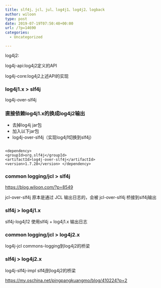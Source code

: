 ```yaml
---
title: slf4j、jcl、jul、log4j1、log4j2、logback
author: wiloon
type: post
date: 2019-07-19T07:50:48+00:00
url: /?p=14690
categories:
  - Uncategorized

---
```

log4j2:

log4j-api:log4j2定义的API
  
log4j-core:log4j2上述API的实现

### log4j1.x > slf4j

log4j-over-slf4j

### 直接依赖log4j1.x的换成log4j2输出

  * 去掉log4j jar包
  * 加入以下jar包
  * log4j-over-slf4j（实现log4j1切换到slf4j）<pre data-language=XML>

<code class="language-markup line-numbers">&lt;dependency&gt;
    &lt;groupId&gt;org.slf4j&lt;/groupId&gt;
    &lt;artifactId&gt;log4j-over-slf4j&lt;/artifactId&gt;
    &lt;version&gt;1.7.28&lt;/version&gt;
&lt;/dependency&gt;
</code></pre> 

### common logging/jcl > slf4j

<https://blog.wiloon.com/?p=8549>
  
jcl-over-slf4j 原本是通过 JCL 输出日志的，会被 jcl-over-slf4j 桥接到slf4j输出

### slf4j > log4j1.x

slf4j-log4j12 使用slf4j + log4j1.x 输出日志

### common logging/jcl > log4j2.x

log4j-jcl commons-logging到log4j2的桥梁

### slf4j > log4j2.x

log4j-slf4j-impl slf4j到log4j2的桥梁

https://my.oschina.net/pingpangkuangmo/blog/410224?p=2